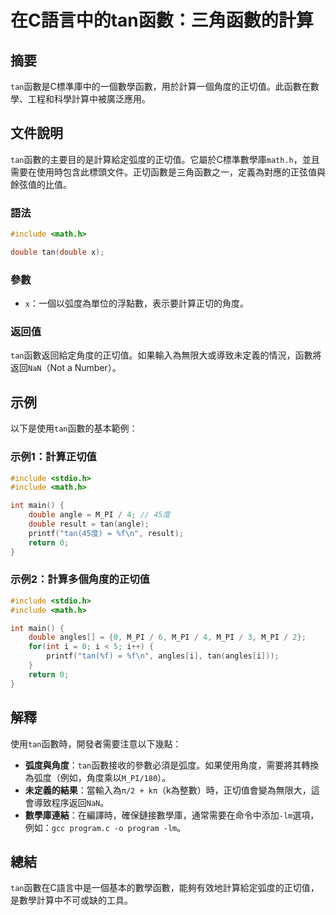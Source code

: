 <!--
Meta Description: # 在C語言中的tan函數：三角函數的計算 ## 摘要 `tan`函數是C標準庫中的一個數學函數，用於計算一個角度的正切值。此函數在數學、工程和科學計算中被廣泛應用。 ## 文件說明 `tan`函數的主要目的是計算給定弧度的正切值。它屬於C標準數學庫`math.h`，並且需要在使用時包含此標頭文件。...
Meta Keywords: tan, m_pi, include, double, math
-->

# 在C語言中的tan函數：三角函數的計算

## 摘要
`tan`函數是C標準庫中的一個數學函數，用於計算一個角度的正切值。此函數在數學、工程和科學計算中被廣泛應用。

## 文件說明
`tan`函數的主要目的是計算給定弧度的正切值。它屬於C標準數學庫`math.h`，並且需要在使用時包含此標頭文件。正切函數是三角函數之一，定義為對應的正弦值與餘弦值的比值。

### 語法
```c
#include <math.h>

double tan(double x);
```

### 參數
- `x`：一個以弧度為單位的浮點數，表示要計算正切的角度。

### 返回值
`tan`函數返回給定角度的正切值。如果輸入為無限大或導致未定義的情況，函數將返回`NaN`（Not a Number）。

## 示例
以下是使用`tan`函數的基本範例：

### 示例1：計算正切值
```c
#include <stdio.h>
#include <math.h>

int main() {
    double angle = M_PI / 4; // 45度
    double result = tan(angle);
    printf("tan(45度) = %f\n", result);
    return 0;
}
```

### 示例2：計算多個角度的正切值
```c
#include <stdio.h>
#include <math.h>

int main() {
    double angles[] = {0, M_PI / 6, M_PI / 4, M_PI / 3, M_PI / 2};
    for(int i = 0; i < 5; i++) {
        printf("tan(%f) = %f\n", angles[i], tan(angles[i]));
    }
    return 0;
}
```

## 解釋
使用`tan`函數時，開發者需要注意以下幾點：
- **弧度與角度**：`tan`函數接收的參數必須是弧度。如果使用角度，需要將其轉換為弧度（例如，角度乘以`M_PI/180`）。
- **未定義的結果**：當輸入為`π/2 + kπ`（k為整數）時，正切值會變為無限大，這會導致程序返回`NaN`。
- **數學庫連結**：在編譯時，確保鏈接數學庫，通常需要在命令中添加`-lm`選項，例如：`gcc program.c -o program -lm`。

## 總結
`tan`函數在C語言中是一個基本的數學函數，能夠有效地計算給定弧度的正切值，是數學計算中不可或缺的工具。